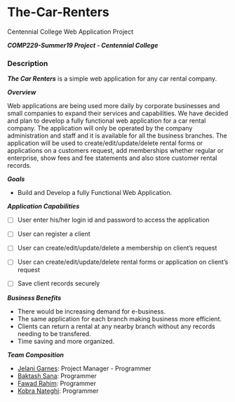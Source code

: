 # The-Car-Renters
Centennial College Web Application Project

***COMP229-Summer19 Project - Centennial College***

### Description

***The Car Renters*** is a simple web application for any car rental company. 

***Overview***

Web applications are being used more daily by corporate businesses and small companies to expand their services and capabilities. We have decided and plan to develop a fully functional web application for a car rental company. The application will only be operated by the company administration and staff and it is available for all the business branches. The application will be used to create/edit/update/delete rental forms or applications on a customers request, add memberships whether regular or enterprise, show fees and fee statements and also store customer rental records.
 
***Goals***
- Build and Develop a fully Functional Web Application.

***Application Capabilities***
- [ ] User enter his/her login id and password to access the application
- [ ] User can register a client 
- [ ] User can create/edit/update/delete a membership on client’s request
- [ ] User can create/edit/update/delete rental forms or application on client’s request
- [ ] Save client records securely 


***Business Benefits***
- There would be increasing demand for e-business.
- The same application for each branch making business more efficient.
- Clients can return a rental at any nearby branch without any records needing to be transfered.
- Time saving and more organized.

***Team Composition***
* [Jelani Garnes](https://github.com/Jelanigarnes): Project Manager - Programmer
* [Baktash Sana](https://github.com/Baktash-11): Programmer
* [Fawad Rahim](https://github.com/AhmFawad): Programmer
* [Kobra Nateghi](): Programmer

